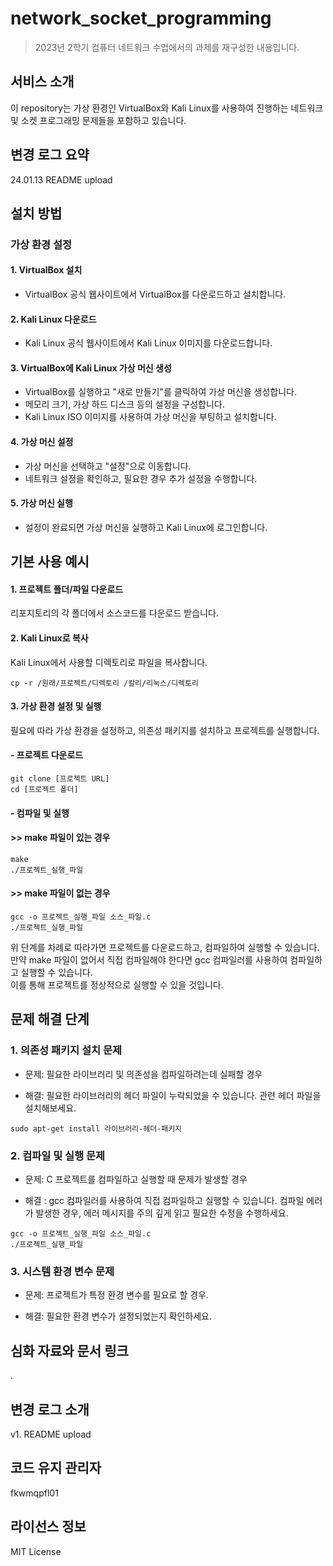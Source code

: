 # network_socket_programming

>2023년 2학기 컴퓨터 네트워크 수업에서의 과제를 재구성한 내용입니다.

## 서비스 소개

이 repository는 가상 환경인 VirtualBox와 Kali Linux를 사용하여 진행하는 네트워크 및 소켓 프로그래밍 문제들을 포함하고 있습니다.

## 변경 로그 요약
24.01.13 README upload
## 설치 방법
### 가상 환경 설정

#### 1. VirtualBox 설치

* VirtualBox 공식 웹사이트에서 VirtualBox를 다운로드하고 설치합니다.   

#### 2. Kali Linux 다운로드

* Kali Linux 공식 웹사이트에서 Kali Linux 이미지를 다운로드합니다.
#### 3. VirtualBox에 Kali Linux 가상 머신 생성

* VirtualBox를 실행하고 "새로 만들기"를 클릭하여 가상 머신을 생성합니다.  
* 메모리 크기, 가상 하드 디스크 등의 설정을 구성합니다.  
* Kali Linux ISO 이미지를 사용하여 가상 머신을 부팅하고 설치합니다.
#### 4. 가상 머신 설정

* 가상 머신을 선택하고 "설정"으로 이동합니다.   
* 네트워크 설정을 확인하고, 필요한 경우 추가 설정을 수행합니다.
#### 5. 가상 머신 실행

* 설정이 완료되면 가상 머신을 실행하고 Kali Linux에 로그인합니다.

## 기본 사용 예시
#### 1. 프로젝트 폴더/파일 다운로드
리포지토리의 각 폴더에서 소스코드를 다운로드 받습니다.
#### 2. Kali Linux로 복사
Kali Linux에서 사용할 디렉토리로 파일을 복사합니다.
```
cp -r /원래/프로젝트/디렉토리 /칼리/리눅스/디렉토리
```
#### 3. 가상 환경 설정 및 실행

필요에 따라 가상 환경을 설정하고, 의존성 패키지를 설치하고 프로젝트를 실행합니다.

#### - 프로젝트 다운로드

```
git clone [프로젝트 URL]
cd [프로젝트 폴더]
```
#### - 컴파일 및 실행

#### >> make 파일이 있는 경우

```
make
./프로젝트_실행_파일
```
#### >> make 파일이 없는 경우

```
gcc -o 프로젝트_실행_파일 소스_파일.c
./프로젝트_실행_파일
```
위 단계를 차례로 따라가면 프로젝트를 다운로드하고, 컴파일하여 실행할 수 있습니다.  
만약 make 파일이 없어서 직접 컴파일해야 한다면 gcc 컴파일러를 사용하여 컴파일하고 실행할 수 있습니다.  
이를 통해 프로젝트를 정상적으로 실행할 수 있을 것입니다.
## 문제 해결 단계

### 1. 의존성 패키지 설치 문제
- 문제: 필요한 라이브러리 및 의존성을 컴파일하려는데 실패할 경우

- 해결: 필요한 라이브러리의 헤더 파일이 누락되었을 수 있습니다. 관련 헤더 파일을 설치해보세요.
```
sudo apt-get install 라이브러리-헤더-패키지
```
### 2. 컴파일 및 실행 문제
- 문제: C 프로젝트를 컴파일하고 실행할 때 문제가 발생할 경우

- 해결 : gcc 컴파일러를 사용하여 직접 컴파일하고 실행할 수 있습니다. 컴파일 에러가 발생한 경우, 에러 메시지를 주의 깊게 읽고 필요한 수정을 수행하세요.
```
gcc -o 프로젝트_실행_파일 소스_파일.c
./프로젝트_실행_파일
```
### 3. 시스템 환경 변수 문제
- 문제: 프로젝트가 특정 환경 변수를 필요로 할 경우.

- 해결: 필요한 환경 변수가 설정되었는지 확인하세요.

## 심화 자료와 문서 링크
.
## 변경 로그 소개
v1. README upload

## 코드 유지 관리자
fkwmqpfl01
## 라이선스 정보
MIT License